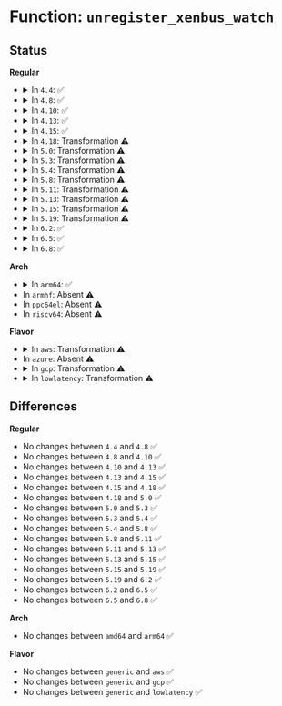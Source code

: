 # Function: <code>unregister_xenbus_watch</code>

## Status
<b>Regular</b>
<ul>
<li>
<details>
<summary>In <code>4.4</code>: ✅</summary>

```c
void unregister_xenbus_watch(struct xenbus_watch *watch);
```

**Collision:** Unique Global

**Inline:** No

**Transformation:** False

**Instances:**

```
In drivers/xen/xenbus/xenbus_xs.c (ffffffff814cddc0)
Location: drivers/xen/xenbus/xenbus_xs.c:728
Inline: False
Direct callers:
  - drivers/xen/xenbus/xenbus_probe.c:xenbus_dev_remove
  - drivers/xen/xenbus/xenbus_probe.c:talk_to_otherend
  - drivers/xen/xenbus/xenbus_dev_frontend.c:xenbus_file_release
  - drivers/xen/xenbus/xenbus_dev_frontend.c:xenbus_file_write
  - drivers/xen/xenbus/xenbus_probe_frontend.c:frontend_probe_and_watch
```
**Symbols:**

```
ffffffff814cddc0-ffffffff814cdfd7: unregister_xenbus_watch (STB_GLOBAL)
```
</details>
</li>
<li>
<details>
<summary>In <code>4.8</code>: ✅</summary>

```c
void unregister_xenbus_watch(struct xenbus_watch *watch);
```

**Collision:** Unique Global

**Inline:** No

**Transformation:** False

**Instances:**

```
In drivers/xen/xenbus/xenbus_xs.c (ffffffff8151e930)
Location: drivers/xen/xenbus/xenbus_xs.c:723
Inline: False
Direct callers:
  - drivers/xen/xenbus/xenbus_probe.c:xenbus_dev_remove
  - drivers/xen/xenbus/xenbus_probe.c:talk_to_otherend
  - drivers/xen/xenbus/xenbus_dev_frontend.c:xenbus_file_release
  - drivers/xen/xenbus/xenbus_dev_frontend.c:xenbus_file_write
  - drivers/xen/xenbus/xenbus_probe_frontend.c:frontend_probe_and_watch
```
**Symbols:**

```
ffffffff8151e930-ffffffff8151eb52: unregister_xenbus_watch (STB_GLOBAL)
```
</details>
</li>
<li>
<details>
<summary>In <code>4.10</code>: ✅</summary>

```c
void unregister_xenbus_watch(struct xenbus_watch *watch);
```

**Collision:** Unique Global

**Inline:** No

**Transformation:** False

**Instances:**

```
In drivers/xen/xenbus/xenbus_xs.c (ffffffff8154ae10)
Location: drivers/xen/xenbus/xenbus_xs.c:737
Inline: False
Direct callers:
  - drivers/xen/xenbus/xenbus_probe.c:xenbus_dev_remove
  - drivers/xen/xenbus/xenbus_probe.c:talk_to_otherend
  - drivers/xen/xenbus/xenbus_dev_frontend.c:xenbus_file_release
  - drivers/xen/xenbus/xenbus_dev_frontend.c:xenbus_file_write
  - drivers/xen/xenbus/xenbus_probe_frontend.c:frontend_probe_and_watch
```
**Symbols:**

```
ffffffff8154ae10-ffffffff8154b032: unregister_xenbus_watch (STB_GLOBAL)
```
</details>
</li>
<li>
<details>
<summary>In <code>4.13</code>: ✅</summary>

```c
void unregister_xenbus_watch(struct xenbus_watch *watch);
```

**Collision:** Unique Global

**Inline:** No

**Transformation:** False

**Instances:**

```
In drivers/xen/xenbus/xenbus_xs.c (ffffffff8155f6e0)
Location: drivers/xen/xenbus/xenbus_xs.c:778
Inline: False
Direct callers:
  - drivers/xen/xenbus/xenbus_probe.c:xenbus_dev_remove
  - drivers/xen/xenbus/xenbus_probe.c:talk_to_otherend
  - drivers/xen/xenbus/xenbus_dev_frontend.c:xenbus_file_write
  - drivers/xen/xenbus/xenbus_dev_frontend.c:xenbus_file_free
  - drivers/xen/xenbus/xenbus_probe_frontend.c:frontend_probe_and_watch
```
**Symbols:**

```
ffffffff8155f6e0-ffffffff8155f92a: unregister_xenbus_watch (STB_GLOBAL)
```
</details>
</li>
<li>
<details>
<summary>In <code>4.15</code>: ✅</summary>

```c
void unregister_xenbus_watch(struct xenbus_watch *watch);
```

**Collision:** Unique Global

**Inline:** No

**Transformation:** False

**Instances:**

```
In drivers/xen/xenbus/xenbus_xs.c (ffffffff815c3980)
Location: drivers/xen/xenbus/xenbus_xs.c:781
Inline: False
Direct callers:
  - drivers/xen/xenbus/xenbus_probe.c:xenbus_dev_remove
  - drivers/xen/xenbus/xenbus_probe.c:talk_to_otherend
  - drivers/xen/xenbus/xenbus_dev_frontend.c:xenbus_file_write
  - drivers/xen/xenbus/xenbus_dev_frontend.c:xenbus_file_free
  - drivers/xen/xenbus/xenbus_probe_frontend.c:frontend_probe_and_watch
```
**Symbols:**

```
ffffffff815c3980-ffffffff815c3bca: unregister_xenbus_watch (STB_GLOBAL)
```
</details>
</li>
<li>
<details>
<summary>In <code>4.18</code>: Transformation ⚠️</summary>

```c
void unregister_xenbus_watch(struct xenbus_watch *watch);
```

**Collision:** Unique Global

**Inline:** No

**Transformation:** True

**Instances:**

```
In drivers/xen/xenbus/xenbus_xs.c (0)
Location: drivers/xen/xenbus/xenbus_xs.c:783
Inline: False
Direct callers:
  - drivers/xen/xenbus/xenbus_probe.c:xenbus_dev_remove
  - drivers/xen/xenbus/xenbus_probe.c:talk_to_otherend
  - drivers/xen/xenbus/xenbus_dev_frontend.c:xenbus_file_write
  - drivers/xen/xenbus/xenbus_dev_frontend.c:xenbus_file_free
  - drivers/xen/xenbus/xenbus_probe_frontend.c:frontend_probe_and_watch
```
**Symbols:**

```
ffffffff815fc6cf-ffffffff815fc6ff: unregister_xenbus_watch.cold.11 (STB_LOCAL)
ffffffff815fc020-ffffffff815fc231: unregister_xenbus_watch (STB_GLOBAL)
```
</details>
</li>
<li>
<details>
<summary>In <code>5.0</code>: Transformation ⚠️</summary>

```c
void unregister_xenbus_watch(struct xenbus_watch *watch);
```

**Collision:** Unique Global

**Inline:** No

**Transformation:** True

**Instances:**

```
In drivers/xen/xenbus/xenbus_xs.c (0)
Location: drivers/xen/xenbus/xenbus_xs.c:783
Inline: False
Direct callers:
  - drivers/xen/xenbus/xenbus_probe.c:xenbus_dev_remove
  - drivers/xen/xenbus/xenbus_probe.c:talk_to_otherend
  - drivers/xen/xenbus/xenbus_dev_frontend.c:xenbus_file_write
  - drivers/xen/xenbus/xenbus_dev_frontend.c:xenbus_file_free
  - drivers/xen/xenbus/xenbus_probe_frontend.c:frontend_probe_and_watch
```
**Symbols:**

```
ffffffff8161777f-ffffffff816177af: unregister_xenbus_watch.cold.11 (STB_LOCAL)
ffffffff816170d0-ffffffff816172e1: unregister_xenbus_watch (STB_GLOBAL)
```
</details>
</li>
<li>
<details>
<summary>In <code>5.3</code>: Transformation ⚠️</summary>

```c
void unregister_xenbus_watch(struct xenbus_watch *watch);
```

**Collision:** Unique Global

**Inline:** No

**Transformation:** True

**Instances:**

```
In drivers/xen/xenbus/xenbus_xs.c (0)
Location: drivers/xen/xenbus/xenbus_xs.c:786
Inline: False
Direct callers:
  - drivers/xen/xenbus/xenbus_probe.c:xenbus_dev_remove
  - drivers/xen/xenbus/xenbus_probe.c:talk_to_otherend
  - drivers/xen/xenbus/xenbus_dev_frontend.c:xenbus_file_write
  - drivers/xen/xenbus/xenbus_dev_frontend.c:xenbus_file_free
  - drivers/xen/xenbus/xenbus_probe_frontend.c:frontend_probe_and_watch
```
**Symbols:**

```
ffffffff8164b41e-ffffffff8164b44e: unregister_xenbus_watch.cold (STB_LOCAL)
ffffffff8164ad90-ffffffff8164afb3: unregister_xenbus_watch (STB_GLOBAL)
```
</details>
</li>
<li>
<details>
<summary>In <code>5.4</code>: Transformation ⚠️</summary>

```c
void unregister_xenbus_watch(struct xenbus_watch *watch);
```

**Collision:** Unique Global

**Inline:** No

**Transformation:** True

**Instances:**

```
In drivers/xen/xenbus/xenbus_xs.c (0)
Location: drivers/xen/xenbus/xenbus_xs.c:789
Inline: False
Direct callers:
  - drivers/xen/xenbus/xenbus_probe.c:xenbus_dev_remove
  - drivers/xen/xenbus/xenbus_probe.c:talk_to_otherend
  - drivers/xen/xenbus/xenbus_dev_frontend.c:xenbus_file_write
  - drivers/xen/xenbus/xenbus_dev_frontend.c:xenbus_worker
  - drivers/xen/xenbus/xenbus_probe_frontend.c:frontend_probe_and_watch
```
**Symbols:**

```
ffffffff8166d8ae-ffffffff8166d8de: unregister_xenbus_watch.cold (STB_LOCAL)
ffffffff8166d220-ffffffff8166d443: unregister_xenbus_watch (STB_GLOBAL)
```
</details>
</li>
<li>
<details>
<summary>In <code>5.8</code>: Transformation ⚠️</summary>

```c
void unregister_xenbus_watch(struct xenbus_watch *watch);
```

**Collision:** Unique Global

**Inline:** No

**Transformation:** True

**Instances:**

```
In drivers/xen/xenbus/xenbus_xs.c (0)
Location: drivers/xen/xenbus/xenbus_xs.c:789
Inline: False
Direct callers:
  - drivers/xen/xenbus/xenbus_probe.c:xenbus_dev_resume
  - drivers/xen/xenbus/xenbus_probe.c:xenbus_dev_remove
  - drivers/xen/xenbus/xenbus_probe.c:xenbus_dev_probe
  - drivers/xen/xenbus/xenbus_dev_frontend.c:xenbus_write_watch
  - drivers/xen/xenbus/xenbus_dev_frontend.c:xenbus_worker
  - drivers/xen/xenbus/xenbus_probe_frontend.c:xenbus_check_frontend
```
**Symbols:**

```
ffffffff8171dc0d-ffffffff8171dc25: unregister_xenbus_watch.cold (STB_LOCAL)
ffffffff8171d6d0-ffffffff8171d8b4: unregister_xenbus_watch (STB_GLOBAL)
```
</details>
</li>
<li>
<details>
<summary>In <code>5.11</code>: Transformation ⚠️</summary>

```c
void unregister_xenbus_watch(struct xenbus_watch *watch);
```

**Collision:** Unique Global

**Inline:** No

**Transformation:** True

**Instances:**

```
In drivers/xen/xenbus/xenbus_xs.c (0)
Location: drivers/xen/xenbus/xenbus_xs.c:795
Inline: False
Direct callers:
  - drivers/xen/xenbus/xenbus_probe.c:xenbus_dev_resume
  - drivers/xen/xenbus/xenbus_probe.c:xenbus_dev_remove
  - drivers/xen/xenbus/xenbus_probe.c:xenbus_dev_probe
  - drivers/xen/xenbus/xenbus_dev_frontend.c:xenbus_write_watch
  - drivers/xen/xenbus/xenbus_dev_frontend.c:xenbus_worker
  - drivers/xen/xenbus/xenbus_probe_frontend.c:xenbus_check_frontend
```
**Symbols:**

```
ffffffff81c055be-ffffffff81c055d5: unregister_xenbus_watch.cold (STB_LOCAL)
ffffffff8173a690-ffffffff8173a87f: unregister_xenbus_watch (STB_GLOBAL)
```
</details>
</li>
<li>
<details>
<summary>In <code>5.13</code>: Transformation ⚠️</summary>

```c
void unregister_xenbus_watch(struct xenbus_watch *watch);
```

**Collision:** Unique Global

**Inline:** No

**Transformation:** True

**Instances:**

```
In drivers/xen/xenbus/xenbus_xs.c (0)
Location: drivers/xen/xenbus/xenbus_xs.c:795
Inline: False
Direct callers:
  - drivers/xen/xenbus/xenbus_probe.c:xenbus_dev_resume
  - drivers/xen/xenbus/xenbus_probe.c:xenbus_dev_remove
  - drivers/xen/xenbus/xenbus_probe.c:xenbus_dev_probe
  - drivers/xen/xenbus/xenbus_dev_frontend.c:xenbus_write_watch
  - drivers/xen/xenbus/xenbus_dev_frontend.c:xenbus_worker
  - drivers/xen/xenbus/xenbus_probe_frontend.c:xenbus_reset_state
```
**Symbols:**

```
ffffffff81bf7210-ffffffff81bf723d: unregister_xenbus_watch.cold (STB_LOCAL)
ffffffff8171de90-ffffffff8171e0f1: unregister_xenbus_watch (STB_GLOBAL)
```
</details>
</li>
<li>
<details>
<summary>In <code>5.15</code>: Transformation ⚠️</summary>

```c
void unregister_xenbus_watch(struct xenbus_watch *watch);
```

**Collision:** Unique Global

**Inline:** No

**Transformation:** True

**Instances:**

```
In drivers/xen/xenbus/xenbus_xs.c (0)
Location: drivers/xen/xenbus/xenbus_xs.c:795
Inline: False
Direct callers:
  - drivers/xen/xenbus/xenbus_probe.c:xenbus_dev_resume
  - drivers/xen/xenbus/xenbus_probe.c:xenbus_dev_remove
  - drivers/xen/xenbus/xenbus_probe.c:xenbus_dev_probe
  - drivers/xen/xenbus/xenbus_dev_frontend.c:xenbus_write_watch
  - drivers/xen/xenbus/xenbus_dev_frontend.c:xenbus_worker
  - drivers/xen/xenbus/xenbus_probe_frontend.c:xenbus_reset_state
```
**Symbols:**

```
ffffffff81cf611c-ffffffff81cf6149: unregister_xenbus_watch.cold (STB_LOCAL)
ffffffff8179cc40-ffffffff8179cea1: unregister_xenbus_watch (STB_GLOBAL)
```
</details>
</li>
<li>
<details>
<summary>In <code>5.19</code>: Transformation ⚠️</summary>

```c
void unregister_xenbus_watch(struct xenbus_watch *watch);
```

**Collision:** Unique Global

**Inline:** No

**Transformation:** True

**Instances:**

```
In drivers/xen/xenbus/xenbus_xs.c (0)
Location: drivers/xen/xenbus/xenbus_xs.c:795
Inline: False
Direct callers:
  - drivers/xen/xenbus/xenbus_probe.c:xenbus_dev_resume
  - drivers/xen/xenbus/xenbus_probe.c:xenbus_dev_remove
  - drivers/xen/xenbus/xenbus_probe.c:xenbus_dev_probe
  - drivers/xen/xenbus/xenbus_dev_frontend.c:xenbus_write_watch
  - drivers/xen/xenbus/xenbus_dev_frontend.c:xenbus_worker
  - drivers/xen/xenbus/xenbus_probe_frontend.c:xenbus_reset_state
```
**Symbols:**

```
ffffffff81ebe201-ffffffff81ebe218: unregister_xenbus_watch.cold (STB_LOCAL)
ffffffff818d6270-ffffffff818d647c: unregister_xenbus_watch (STB_GLOBAL)
```
</details>
</li>
<li>
<details>
<summary>In <code>6.2</code>: ✅</summary>

```c
void unregister_xenbus_watch(struct xenbus_watch *watch);
```

**Collision:** Unique Global

**Inline:** No

**Transformation:** False

**Instances:**

```
In drivers/xen/xenbus/xenbus_xs.c (ffffffff81a28750)
Location: drivers/xen/xenbus/xenbus_xs.c:795
Inline: False
Direct callers:
  - drivers/xen/xenbus/xenbus_probe.c:xenbus_dev_resume
  - drivers/xen/xenbus/xenbus_probe.c:xenbus_dev_remove
  - drivers/xen/xenbus/xenbus_probe.c:xenbus_dev_probe
  - drivers/xen/xenbus/xenbus_dev_frontend.c:xenbus_write_watch
  - drivers/xen/xenbus/xenbus_dev_frontend.c:xenbus_worker
  - drivers/xen/xenbus/xenbus_probe_frontend.c:xenbus_reset_frontend
```
**Symbols:**

```
ffffffff81a28750-ffffffff81a28973: unregister_xenbus_watch (STB_GLOBAL)
```
</details>
</li>
<li>
<details>
<summary>In <code>6.5</code>: ✅</summary>

```c
void unregister_xenbus_watch(struct xenbus_watch *watch);
```

**Collision:** Unique Global

**Inline:** No

**Transformation:** False

**Instances:**

```
In drivers/xen/xenbus/xenbus_xs.c (ffffffff81a71e50)
Location: drivers/xen/xenbus/xenbus_xs.c:795
Inline: False
Direct callers:
  - drivers/xen/xenbus/xenbus_probe.c:xenbus_dev_resume
  - drivers/xen/xenbus/xenbus_probe.c:xenbus_dev_remove
  - drivers/xen/xenbus/xenbus_probe.c:xenbus_dev_probe
  - drivers/xen/xenbus/xenbus_dev_frontend.c:xenbus_write_watch
  - drivers/xen/xenbus/xenbus_dev_frontend.c:xenbus_worker
  - drivers/xen/xenbus/xenbus_probe_frontend.c:xenbus_reset_frontend
```
**Symbols:**

```
ffffffff81a71e50-ffffffff81a72073: unregister_xenbus_watch (STB_GLOBAL)
```
</details>
</li>
<li>
<details>
<summary>In <code>6.8</code>: ✅</summary>

```c
void unregister_xenbus_watch(struct xenbus_watch *watch);
```

**Collision:** Unique Global

**Inline:** No

**Transformation:** False

**Instances:**

```
In drivers/xen/xenbus/xenbus_xs.c (ffffffff81ac3fb0)
Location: drivers/xen/xenbus/xenbus_xs.c:795
Inline: False
Direct callers:
  - drivers/xen/xenbus/xenbus_probe.c:xenbus_dev_resume
  - drivers/xen/xenbus/xenbus_probe.c:xenbus_dev_remove
  - drivers/xen/xenbus/xenbus_probe.c:xenbus_dev_probe
  - drivers/xen/xenbus/xenbus_dev_frontend.c:xenbus_write_watch
  - drivers/xen/xenbus/xenbus_dev_frontend.c:xenbus_worker
  - drivers/xen/xenbus/xenbus_probe_frontend.c:xenbus_reset_frontend
```
**Symbols:**

```
ffffffff81ac3fb0-ffffffff81ac41d3: unregister_xenbus_watch (STB_GLOBAL)
```
</details>
</li>
</ul>
<b>Arch</b>
<ul>
<li>
<details>
<summary>In <code>arm64</code>: ✅</summary>

```c
void unregister_xenbus_watch(struct xenbus_watch *watch);
```

**Collision:** Unique Global

**Inline:** No

**Transformation:** False

**Instances:**

```
In drivers/xen/xenbus/xenbus_xs.c (ffff800010837ad0)
Location: drivers/xen/xenbus/xenbus_xs.c:789
Inline: False
Direct callers:
  - drivers/xen/xenbus/xenbus_probe.c:xenbus_dev_remove
  - drivers/xen/xenbus/xenbus_probe.c:talk_to_otherend
  - drivers/xen/xenbus/xenbus_dev_frontend.c:xenbus_file_write
  - drivers/xen/xenbus/xenbus_dev_frontend.c:xenbus_worker
  - drivers/xen/xenbus/xenbus_probe_frontend.c:frontend_probe_and_watch
```
**Symbols:**

```
ffff800010837ad0-ffff800010837d9c: unregister_xenbus_watch (STB_GLOBAL)
```
</details>
</li>
<li>
In <code>armhf</code>: Absent ⚠️
</li>
<li>
In <code>ppc64el</code>: Absent ⚠️
</li>
<li>
In <code>riscv64</code>: Absent ⚠️
</li>
</ul>
<b>Flavor</b>
<ul>
<li>
<details>
<summary>In <code>aws</code>: Transformation ⚠️</summary>

```c
void unregister_xenbus_watch(struct xenbus_watch *watch);
```

**Collision:** Unique Global

**Inline:** No

**Transformation:** True

**Instances:**

```
In drivers/xen/xenbus/xenbus_xs.c (0)
Location: drivers/xen/xenbus/xenbus_xs.c:789
Inline: False
Direct callers:
  - drivers/xen/xenbus/xenbus_probe.c:xenbus_dev_suspend
  - drivers/xen/xenbus/xenbus_probe.c:xenbus_dev_remove
  - drivers/xen/xenbus/xenbus_probe.c:talk_to_otherend
  - drivers/xen/xenbus/xenbus_dev_frontend.c:xenbus_file_write
  - drivers/xen/xenbus/xenbus_dev_frontend.c:xenbus_worker
  - drivers/xen/xenbus/xenbus_probe_frontend.c:frontend_probe_and_watch
```
**Symbols:**

```
ffffffff8163371e-ffffffff8163374e: unregister_xenbus_watch.cold (STB_LOCAL)
ffffffff81633090-ffffffff816332b3: unregister_xenbus_watch (STB_GLOBAL)
```
</details>
</li>
<li>
In <code>azure</code>: Absent ⚠️
</li>
<li>
<details>
<summary>In <code>gcp</code>: Transformation ⚠️</summary>

```c
void unregister_xenbus_watch(struct xenbus_watch *watch);
```

**Collision:** Unique Global

**Inline:** No

**Transformation:** True

**Instances:**

```
In drivers/xen/xenbus/xenbus_xs.c (0)
Location: drivers/xen/xenbus/xenbus_xs.c:789
Inline: False
Direct callers:
  - drivers/xen/xenbus/xenbus_probe.c:xenbus_dev_remove
  - drivers/xen/xenbus/xenbus_probe.c:talk_to_otherend
  - drivers/xen/xenbus/xenbus_dev_frontend.c:xenbus_file_write
  - drivers/xen/xenbus/xenbus_dev_frontend.c:xenbus_worker
  - drivers/xen/xenbus/xenbus_probe_frontend.c:frontend_probe_and_watch
```
**Symbols:**

```
ffffffff816616ee-ffffffff8166171e: unregister_xenbus_watch.cold (STB_LOCAL)
ffffffff81661060-ffffffff81661283: unregister_xenbus_watch (STB_GLOBAL)
```
</details>
</li>
<li>
<details>
<summary>In <code>lowlatency</code>: Transformation ⚠️</summary>

```c
void unregister_xenbus_watch(struct xenbus_watch *watch);
```

**Collision:** Unique Global

**Inline:** No

**Transformation:** True

**Instances:**

```
In drivers/xen/xenbus/xenbus_xs.c (0)
Location: drivers/xen/xenbus/xenbus_xs.c:789
Inline: False
Direct callers:
  - drivers/xen/xenbus/xenbus_probe.c:xenbus_dev_remove
  - drivers/xen/xenbus/xenbus_probe.c:talk_to_otherend
  - drivers/xen/xenbus/xenbus_dev_frontend.c:xenbus_file_write
  - drivers/xen/xenbus/xenbus_dev_frontend.c:xenbus_worker
  - drivers/xen/xenbus/xenbus_probe_frontend.c:frontend_probe_and_watch
```
**Symbols:**

```
ffffffff8167bcbe-ffffffff8167bcee: unregister_xenbus_watch.cold (STB_LOCAL)
ffffffff8167b640-ffffffff8167b85f: unregister_xenbus_watch (STB_GLOBAL)
```
</details>
</li>
</ul>

## Differences
<b>Regular</b>
<ul>
<li>
No changes between <code>4.4</code> and <code>4.8</code> ✅
</li>
<li>
No changes between <code>4.8</code> and <code>4.10</code> ✅
</li>
<li>
No changes between <code>4.10</code> and <code>4.13</code> ✅
</li>
<li>
No changes between <code>4.13</code> and <code>4.15</code> ✅
</li>
<li>
No changes between <code>4.15</code> and <code>4.18</code> ✅
</li>
<li>
No changes between <code>4.18</code> and <code>5.0</code> ✅
</li>
<li>
No changes between <code>5.0</code> and <code>5.3</code> ✅
</li>
<li>
No changes between <code>5.3</code> and <code>5.4</code> ✅
</li>
<li>
No changes between <code>5.4</code> and <code>5.8</code> ✅
</li>
<li>
No changes between <code>5.8</code> and <code>5.11</code> ✅
</li>
<li>
No changes between <code>5.11</code> and <code>5.13</code> ✅
</li>
<li>
No changes between <code>5.13</code> and <code>5.15</code> ✅
</li>
<li>
No changes between <code>5.15</code> and <code>5.19</code> ✅
</li>
<li>
No changes between <code>5.19</code> and <code>6.2</code> ✅
</li>
<li>
No changes between <code>6.2</code> and <code>6.5</code> ✅
</li>
<li>
No changes between <code>6.5</code> and <code>6.8</code> ✅
</li>
</ul>
<b>Arch</b>
<ul>
<li>
No changes between <code>amd64</code> and <code>arm64</code> ✅
</li>
</ul>
<b>Flavor</b>
<ul>
<li>
No changes between <code>generic</code> and <code>aws</code> ✅
</li>
<li>
No changes between <code>generic</code> and <code>gcp</code> ✅
</li>
<li>
No changes between <code>generic</code> and <code>lowlatency</code> ✅
</li>
</ul>
